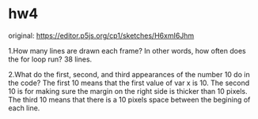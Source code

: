 # hw4

original: https://editor.p5js.org/cp1/sketches/H6xmI6Jhm

1.How many lines are drawn each frame? In other words, how often does the for loop run?
  38 lines.

2.What do the first, second, and third appearances of the number 10 do in the code?
  The first 10 means that the first value of var x is 10.
  The second 10 is for making sure the margin on the right side is thicker than 10 pixels.
  The third 10 means that there is a 10 pixels space between the begining of each line.
